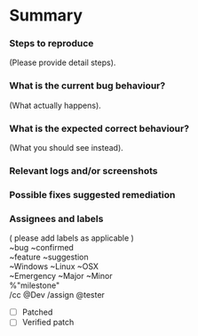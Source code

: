# Summary

### Steps to reproduce
(Please provide detail steps).   

### What is the current bug behaviour?
(What actually happens).

### What is the expected correct behaviour?
(What you should see instead).

### Relevant logs and/or screenshots

### Possible fixes suggested remediation

### Assignees and labels
( please add labels as applicable )    
 ~bug  ~confirmed    
 ~feature ~suggestion    
 ~Windows  ~Linux  ~OSX    
 ~Emergency ~Major ~Minor    
%"milestone"    
/cc @Dev /assign @tester  
- [ ] Patched
- [ ] Verified patch
